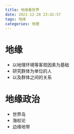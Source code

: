 ```yaml
---
title: 地缘看世界
date: 2021-12-28 23:42:57
tags: 地缘
categories: 地理
---
```


# 地缘
+ 以地理环境等客观因素为基础
+ 研究群体为单位的人
+ 以及群体之间的关系

# 地缘政治
+ 世界岛 
+ 海权论
+ 边缘地带
